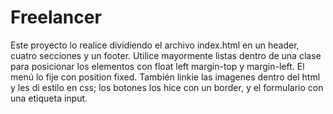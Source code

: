 # Freelancer

Este proyecto lo realice dividiendo el archivo index.html en un header, cuatro secciones y un footer. Utilice mayormente listas dentro de una clase para posicionar los elementos con float left margin-top y margin-left. El menú lo fije con position fixed.
También linkie las imagenes dentro del html y les di estilo en css; los botones los hice con un border, y el formulario con una etiqueta input.

